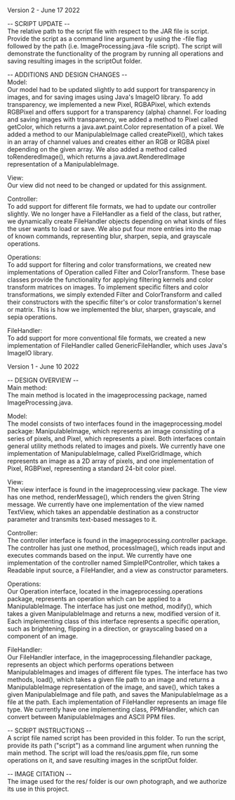 Version 2 - June 17 2022<br/>

-- SCRIPT UPDATE --<br/>
The relative path to the script file with respect to the JAR file is script. Provide the script as
a command line argument by using the -file flag followed by the path (i.e. ImageProcessing.java
-file script). The script will demonstrate the functionality of the program by running all
operations and saving resulting images in the scriptOut folder.

-- ADDITIONS AND DESIGN CHANGES -- <br/>
Model:<br/>
Our model had to be updated slightly to add support for transparency in images, and for saving
images using Java's ImageIO library. To add transparency, we implemented a new Pixel, RGBAPixel,
which extends RGBPixel and offers support for a transparency (alpha) channel. For loading and saving
images with transparency, we added a method to Pixel called getColor, which returns a
java.awt.paint.Color representation of a pixel. We added a method to our ManipulableImage called
createPixel(), which takes in an array of channel values and creates either an RGB or RGBA pixel
depending on the given array. We also added a method called toRenderedImage(), which returns a
java.awt.RenderedImage representation of a ManipulableImage.

View:<br/>
Our view did not need to be changed or updated for this assignment.

Controller:<br/>
To add support for different file formats, we had to update our controller slightly. We no longer
have a FileHandler as a field of the class, but rather, we dynamically create FileHandler objects
depending on what kinds of files the user wants to load or save. We also put four more entries
into the map of known commands, representing blur, sharpen, sepia, and grayscale operations.

Operations:<br/>
To add support for filtering and color transformations, we created new implementations of Operation
called Filter and ColorTransform. These base classes provide the functionality for applying
filtering kernels and color transform matrices on images. To implement specific filters and color
transformations, we simply extended Filter and ColorTransform and called their constructors with
the specific filter's or color transformation's kernel or matrix. This is how we implemented the
blur, sharpen, grayscale, and sepia operations.

FileHandler:<br/>
To add support for more conventional file formats, we created a new implementation of FileHandler
called GenericFileHandler, which uses Java's ImageIO library.

Version 1 - June 10 2022<br/>

-- DESIGN OVERVIEW -- <br/>
Main method:<br/>
The main method is located in the imageprocessing package, named ImageProcessing.java.

Model:<br/>
The model consists of two interfaces found in the imageprocessing.model package: ManipulableImage,
which represents an image consisting of a series of pixels, and Pixel, which represents a pixel.
Both interfaces contain general utility methods related to images and pixels. We currently have one
implementation of ManipulableImage, called PixelGridImage, which represents an image as a 2D array
of pixels, and one implementation of Pixel, RGBPixel, representing a standard 24-bit color pixel.

View:<br/>
The view interface is found in the imageprocessing.view package. The view has one method,
renderMessage(), which renders the given String message. We currently have one implementation of
the view named TextView, which takes an appendable destination as a constructor parameter and
transmits text-based messages to it.

Controller:<br/>
The controller interface is found in the imageprocessing.controller package. The controller has just
one method, processImage(), which reads input and executes commands based on the input. We currently
have one implementation of the controller named SimpleIPController, which takes a Readable input
source, a FileHandler, and a view as constructor parameters.

Operations:<br/>
Our Operation interface, located in the imageprocessing.operations package, represents an operation
which can be applied to a ManipulableImage. The interface has just one method, modify(), which takes
a given ManipulableImage and returns a new, modified version of it. Each implementing class of this
interface represents a specific operation, such as brightening, flipping in a direction, or
grayscaling based on a component of an image.

FileHandler:<br/>
Our FileHandler interface, in the imageprocessing.filehandler package, represents an object which
performs operations between ManipulableImages and images of different file types. The interface has
two methods, load(), which takes a given file path to an image and returns a ManipulableImage
representation of the image, and save(), which takes a given ManipulableImage and file path, and
saves the ManipulableImage as a file at the path. Each implementation of FileHandler represents an
image file type. We currently have one implementing class, PPMHandler, which can convert between
ManipulableImages and ASCII PPM files.

-- SCRIPT INSTRUCTIONS --<br/>
A script file named script has been provided in this folder. To run the script, provide its path
("script") as a command line argument when running the main method. The script will load the
res/oasis.ppm file, run some operations on it, and save resulting images in the scriptOut folder.

-- IMAGE CITATION --<br/>
The image used for the res/ folder is our own photograph, and we authorize its use in this project.
